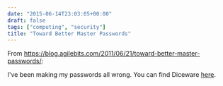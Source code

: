```yaml
---
date: "2015-06-14T23:03:05+00:00"
draft: false
tags: ["computing", "security"]
title: "Toward Better Master Passwords"
---
```

From https://blog.agilebits.com/2011/06/21/toward-better-master-passwords/:

I've been making my passwords all wrong. You can find Diceware [here](http://world.std.com/~reinhold/diceware.html).
